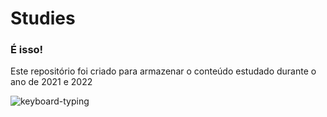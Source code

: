 # Studies 
### É isso!  

Este repositório foi criado para armazenar  o conteúdo estudado durante o ano de 2021 e 2022

![keyboard-typing](https://user-images.githubusercontent.com/83989537/202344756-7f760fc6-6959-4923-b277-ff85dc953608.gif)
